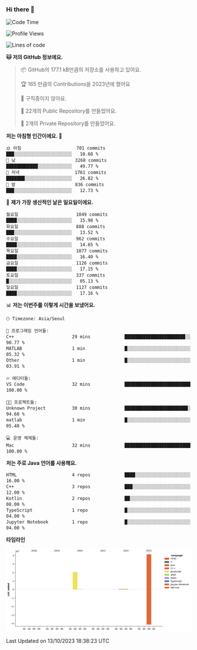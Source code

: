 ### Hi there 👋

<!--
**otm0937/otm0937** is a ✨ _special_ ✨ repository because its `README.md` (this file) appears on your GitHub profile.

Here are some ideas to get you started:

- 🔭 I’m currently working on ...
- 🌱 I’m currently learning ...
- 👯 I’m looking to collaborate on ...
- 🤔 I’m looking for help with ...
- 💬 Ask me about ...
- 📫 How to reach me: ...
- 😄 Pronouns: ...
- ⚡ Fun fact: ...
-->

  <!--START_SECTION:waka-->
![Code Time](http://img.shields.io/badge/Code%20Time-1%2C005%20hrs%2013%20mins-blue)

![Profile Views](http://img.shields.io/badge/Profile%20Views-3-blue)

![Lines of code](https://img.shields.io/badge/%EC%A0%80%EB%8A%94%20%EC%97%AC%ED%83%9C%EA%B9%8C%EC%A7%80%20-62.5%20million%20%EC%A4%84%EC%9D%98%20%EC%BD%94%EB%93%9C%EB%A5%BC%20%EC%9E%91%EC%84%B1%ED%96%88%EC%96%B4%EC%9A%94.-blue)

**🐱 저의 GitHub 정보에요.** 

> 📦 GitHub의 177.1 kB만큼의 저장소를 사용하고 있어요. 
 > 
> 🏆 165 만큼의 Contributions을 2023년에 했어요
 > 
> 🚫 구직중이지 않아요.
 > 
> 📜 22개의 Public Repository를 만들었어요. 
 > 
> 🔑 2개의 Private Repository를 만들었어요. 
 > 
**저는 아침형 인간이에요. 🐤** 

```text
🌞 아침                     701 commits         ███░░░░░░░░░░░░░░░░░░░░░░   10.68 % 
🌆 낮　                     3268 commits        ████████████░░░░░░░░░░░░░   49.77 % 
🌃 저녁                     1761 commits        ███████░░░░░░░░░░░░░░░░░░   26.82 % 
🌙 밤　                     836 commits         ███░░░░░░░░░░░░░░░░░░░░░░   12.73 % 
```
📅 **제가 가장 생산적인 날은 일요일이에요.** 

```text
월요일                      1049 commits        ████░░░░░░░░░░░░░░░░░░░░░   15.98 % 
화요일                      888 commits         ███░░░░░░░░░░░░░░░░░░░░░░   13.52 % 
수요일                      962 commits         ████░░░░░░░░░░░░░░░░░░░░░   14.65 % 
목요일                      1077 commits        ████░░░░░░░░░░░░░░░░░░░░░   16.40 % 
금요일                      1126 commits        ████░░░░░░░░░░░░░░░░░░░░░   17.15 % 
토요일                      337 commits         █░░░░░░░░░░░░░░░░░░░░░░░░   05.13 % 
일요일                      1127 commits        ████░░░░░░░░░░░░░░░░░░░░░   17.16 % 
```


📊 **저는 이번주를 이렇게 시간을 보냈어요.** 

```text
🕑︎ Timezone: Asia/Seoul

💬 프로그래밍 언어들: 
C++                      29 mins             ███████████████████████░░   90.77 % 
MATLAB                   1 min               █░░░░░░░░░░░░░░░░░░░░░░░░   05.32 % 
Other                    1 min               █░░░░░░░░░░░░░░░░░░░░░░░░   03.91 % 

🔥 에디터들: 
VS Code                  32 mins             █████████████████████████   100.00 % 

🐱‍💻 프로젝트들: 
Unknown Project          30 mins             ████████████████████████░   94.60 % 
matlab                   1 min               █░░░░░░░░░░░░░░░░░░░░░░░░   05.40 % 

💻 운영 체제들: 
Mac                      32 mins             █████████████████████████   100.00 % 
```

**저는 주로 Java 언어를 사용해요.** 

```text
HTML                     4 repos             ████░░░░░░░░░░░░░░░░░░░░░   16.00 % 
C++                      3 repos             ███░░░░░░░░░░░░░░░░░░░░░░   12.00 % 
Kotlin                   2 repos             ██░░░░░░░░░░░░░░░░░░░░░░░   08.00 % 
TypeScript               1 repo              █░░░░░░░░░░░░░░░░░░░░░░░░   04.00 % 
Jupyter Notebook         1 repo              █░░░░░░░░░░░░░░░░░░░░░░░░   04.00 % 
```



**타임라인**

![Lines of Code chart](https://raw.githubusercontent.com/otm0937/otm0937/main/assets/bar_graph.png)


 Last Updated on 13/10/2023 18:38:23 UTC
<!--END_SECTION:waka-->

